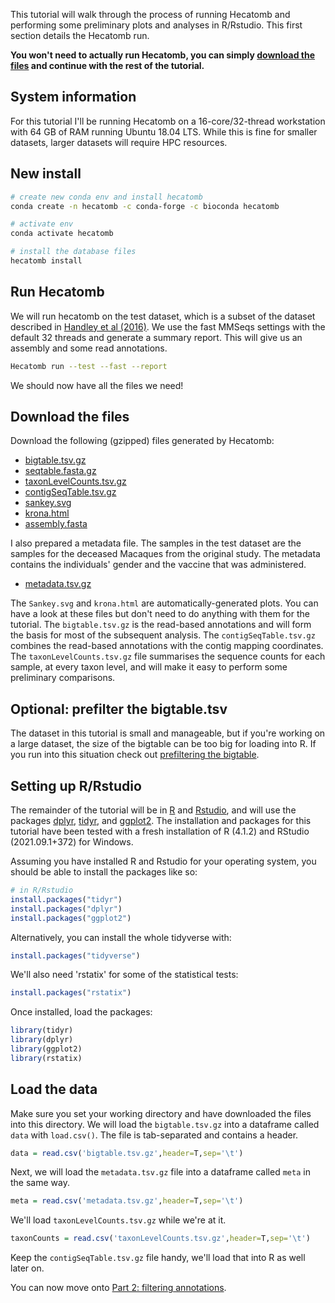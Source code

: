 This tutorial will walk through the process of running Hecatomb and performing some preliminary plots and analyses in R/Rstudio.
This first section details the Hecatomb run.

**You won't need to actually run Hecatomb, you can simply [download the files](tutorialPt1.md#download-the-files) and continue with the rest of the tutorial.**

## System information

For this tutorial I'll be running Hecatomb on a 16-core/32-thread workstation with 64 GB of RAM running Ubuntu 18.04 LTS.
While this is fine for smaller datasets, larger datasets will require HPC resources.

## New install

```bash
# create new conda env and install hecatomb
conda create -n hecatomb -c conda-forge -c bioconda hecatomb

# activate env
conda activate hecatomb

# install the database files
hecatomb install
```

## Run Hecatomb

We will run hecatomb on the test dataset, which is a subset of the dataset described in [Handley et al (2016)](https://doi.org/10.1016/j.chom.2016.02.010).
We use the fast MMSeqs settings with the default 32 threads and generate a summary report. 
This will give us an assembly and some read annotations.

```bash
Hecatomb run --test --fast --report
```

We should now have all the files we need!

## Download the files

Download the following (gzipped) files generated by Hecatomb:

- [bigtable.tsv.gz](https://cloudstor.aarnet.edu.au/plus/s/549SmspixHnryiK/download)
- [seqtable.fasta.gz](https://cloudstor.aarnet.edu.au/plus/s/pZ0GXoTYgPf9aF4/download)
- [taxonLevelCounts.tsv.gz](https://cloudstor.aarnet.edu.au/plus/s/wGfkmgmsZhGkUaf/download)
- [contigSeqTable.tsv.gz](https://cloudstor.aarnet.edu.au/plus/s/flovOcyWIc94RPx/download)
- [sankey.svg](https://cloudstor.aarnet.edu.au/plus/s/gwfa9xcA9m0aRmg/download)
- [krona.html](https://cloudstor.aarnet.edu.au/plus/s/hFo1Rnx8h3rTXSu/download)
- [assembly.fasta](https://cloudstor.aarnet.edu.au/plus/s/bmTo2jzwB65eRsr/download)

I also prepared a metadata file. 
The samples in the test dataset are the samples for the deceased Macaques from the original study.
The metadata contains the individuals' gender and the vaccine that was administered.

- [metadata.tsv.gz](https://cloudstor.aarnet.edu.au/plus/s/65xBlEe4TNxvOCp/download)

The `Sankey.svg` and `krona.html` are automatically-generated plots.
You can have a look at these files but don't need to do anything with them for the tutorial.
The `bigtable.tsv.gz` is the read-based annotations and will form the basis for most of the subsequent analysis.
The `contigSeqTable.tsv.gz` combines the read-based annotations with the contig mapping coordinates.
The `taxonLevelCounts.tsv.gz` file summarises the sequence counts for each sample, at every taxon level, 
and will make it easy to perform some preliminary comparisons.

## Optional: prefilter the bigtable.tsv

The dataset in this tutorial is small and manageable, but if you're working on a large dataset, 
the size of the bigtable can be too big for loading into R. 
If you run into this situation check out [prefiltering the bigtable](advanced.md#prefilter-the-bigtable).

## Setting up R/Rstudio

The remainder of the tutorial will be in [R](https://www.r-project.org/) and [Rstudio](https://www.rstudio.com/), 
and will use the packages [dplyr](https://dplyr.tidyverse.org/), [tidyr](https://tidyr.tidyverse.org/), and [ggplot2](https://ggplot2.tidyverse.org/).
The installation and packages for this tutorial have been tested with a fresh installation of R (4.1.2) and RStudio (2021.09.1+372) for Windows.

Assuming you have installed R and Rstudio for your operating system, you should be able to install the packages like so:

```R
# in R/Rstudio
install.packages("tidyr")
install.packages("dplyr")
install.packages("ggplot2")
```

Alternatively, you can install the whole tidyverse with:

```R
install.packages("tidyverse")
```

We'll also need 'rstatix' for some of the statistical tests:

```R
install.packages("rstatix")
```

Once installed, load the packages:

```R
library(tidyr)
library(dplyr)
library(ggplot2)
library(rstatix)
```

## Load the data

Make sure you set your working directory and have downloaded the files into this directory.
We will load the `bigtable.tsv.gz` into a dataframe called `data` with `load.csv()`.
The file is tab-separated and contains a header.

```R
data = read.csv('bigtable.tsv.gz',header=T,sep='\t')
```

Next, we will load the `metadata.tsv.gz` file into a dataframe called `meta` in the same way.

```R
meta = read.csv('metadata.tsv.gz',header=T,sep='\t')
```

We'll load `taxonLevelCounts.tsv.gz` while we're at it.

```R
taxonCounts = read.csv('taxonLevelCounts.tsv.gz',header=T,sep='\t')
```

Keep the `contigSeqTable.tsv.gz` file handy, we'll load that into R as well later on.

You can now move onto [Part 2: filtering annotations](tutorialPt2.md).
